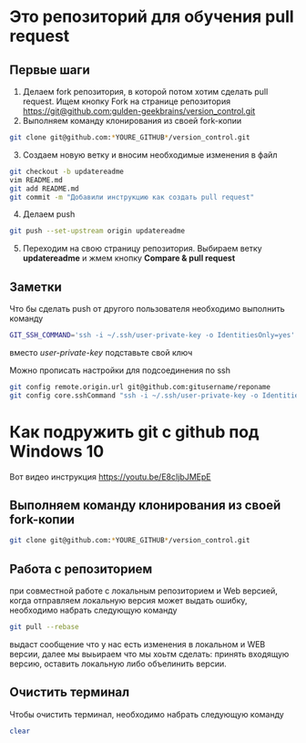 ﻿# Это репозиторий для обучения pull request

## Первые шаги

1. Делаем fork репозитория, в которой потом хотим сделать pull request. Ищем кнопку Fork на странице репозитория <https://git@github.com:gulden-geekbrains/version_control.git>
2. Выполняем команду клонирования из своей fork-копии
```sh
git clone git@github.com:*YOURE_GITHUB*/version_control.git
```
3. Создаем новую ветку и вносим необходимые изменения в файл
```sh
git checkout -b updatereadme
vim README.md
git add README.md
git commit -m "Добавили инструкцию как создать pull request"
```
4. Делаем push  
```sh
git push --set-upstream origin updatereadme
```
5. Переходим на свою страницу репозитория. Выбираем ветку **updatereadme** и жмем кнопку **Compare & pull request**

## Заметки

Что бы сделать push от другого пользователя необходимо выполнить команду
```sh
GIT_SSH_COMMAND='ssh -i ~/.ssh/user-private-key -o IdentitiesOnly=yes' git push git@github.com:gulden-geekbrains/version_control.git
```

вместо *user-private-key* подставьте свой ключ

Можно прописать настройки для подсоединения по ssh
```sh
git config remote.origin.url git@github.com:gitusername/reponame
git config core.sshCommand "ssh -i ~/.ssh/user-private-key -o IdentitiesOnly=yes"
```
# Как подружить git с github под Windows 10

Вот видео инструкция https://youtu.be/E8cIjbJMEpE


## Выполняем команду клонирования из своей fork-копии
```sh
git clone git@github.com:*YOURE_GITHUB*/version_control.git
```

## Работа с репозиторием
при совместной работе с локальным репозиторием и Web версией, когда отправляем локальную версия может выдать ошибку, необходимо набрать следующую команду
```sh
git pull --rebase
```
выдаст сообщение что у нас есть изменения в локальном и WEB версии, далее мы выьираем что мы хоьтм сделать: принять входящую версию, оставить локальную либо объелинить версии.

## Очистить терминал
Чтобы очистить терминал, необходимо набрать следующую команду
```sh
clear
```